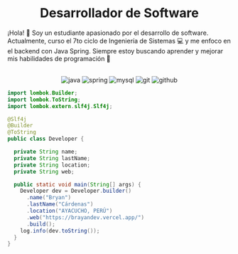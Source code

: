 <h1 align="center">
<b>Desarrollador de Software</b>
</h1>

¡Hola! 👋 Soy un estudiante apasionado por el desarrollo de software. Actualmente, curso el 7to ciclo de Ingeniería de Sistemas 💻 y me enfoco en el backend con Java Spring. Siempre estoy buscando aprender y mejorar mis habilidades de programación 🚀

<br>


<div align="center">
<img src="https://img.shields.io/badge/-Java-F89820?style=for-the-badge&logo=java&logoColor=F89820&labelColor=282828" alt="java">
<img src="https://img.shields.io/badge/-Spring-6DB33F?style=for-the-badge&logo=spring&logoColor=6DB33F&labelColor=282828" alt="spring">
<img src="https://img.shields.io/badge/-MySQL-4479A1?style=for-the-badge&logo=mysql&logoColor=white&labelColor=282828" alt="mysql">
<img src="https://img.shields.io/badge/-Git-F05032?style=for-the-badge&logo=git&logoColor=white&labelColor=282828" alt="git">
<img src="https://img.shields.io/badge/-GitHub-181717?style=for-the-badge&logo=github&logoColor=white&labelColor=282828" alt="github">
</div>


```java
import lombok.Builder;
import lombok.ToString;
import lombok.extern.slf4j.Slf4j;

@Slf4j
@Builder
@ToString
public class Developer {

  private String name;
  private String lastName;
  private String location;
  private String web;

  public static void main(String[] args) {
    Developer dev = Developer.builder()
      .name("Bryan")
      .lastName("Cárdenas")
      .location("AYACUCHO, PERÚ")
      .web("https://brayandev.vercel.app/")
      .build();
    log.info(dev.toString());
  }
}
```
